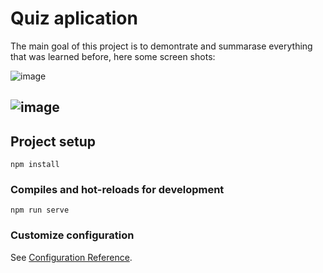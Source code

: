 # Quiz aplication

The main goal of this project is to demontrate and summarase everything that was learned before, here some screen shots: 

![image](https://user-images.githubusercontent.com/89979281/178105671-02ba946f-4288-46a2-ae59-1a141efad08b.png)

![image](https://user-images.githubusercontent.com/89979281/178105682-e0ef9cc6-f56f-44e2-9838-8bbdc4d713e5.png)
---

## Project setup

```
npm install
```

### Compiles and hot-reloads for development

```
npm run serve
```

### Customize configuration

See [Configuration Reference](https://cli.vuejs.org/config/).
